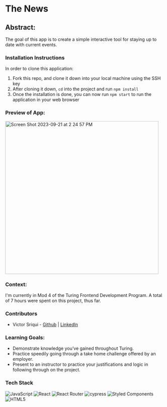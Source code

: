 # The News

## Abstract: 
The goal of this app is to create a simple interactive tool for staying up to date with current events.

### Installation Instructions
In order to clone this application:
1. Fork this repo, and clone it down into your local machine using the SSH key
2. After cloning it down, `cd` into the project and run `npm install`
3. Once the installation is done, you can now run `npm start` to run the application in your web browser

### Preview of App:

<img width="487" alt="Screen Shot 2023-09-21 at 2 24 57 PM" src="https://github.com/vsriqui/news-thchallenge/assets/123952182/7a983d8b-f7e5-4944-a907-c108df22e398">

### Context:
I'm currently in Mod 4 of the Turing Frontend Development Program. A total of 7 hours were spent on this project, thus far.

### Contributors

- Victor Sriqui - [Github](https://github.com/vsriqui) | [LinkedIn](https://www.linkedin.com/in/victor-sriqui/)

### Learning Goals:
- Demonstrate knowledge you’ve gained throughout Turing.
- Practice speedily going through a take home challenge offered by an employer.
- Present to an instructor to practice your justifications and logic in following through on the project.


### Tech Stack

![JavaScript](https://img.shields.io/badge/javascript-%23323330.svg?style=for-the-badge&logo=javascript&logoColor=%23F7DF1E)
![React](https://img.shields.io/badge/react-%2320232a.svg?style=for-the-badge&logo=react&logoColor=%2361DAFB)
![React Router](https://img.shields.io/badge/React_Router-CA4245?style=for-the-badge&logo=react-router&logoColor=white)
![cypress](https://img.shields.io/badge/-cypress-%23E5E5E5?style=for-the-badge&logo=cypress&logoColor=058a5e)
![Styled Components](https://img.shields.io/badge/styled--components-DB7093?style=for-the-badge&logo=styled-components&logoColor=white)
![HTML5](https://img.shields.io/badge/html5-%23E34F26.svg?style=for-the-badge&logo=html5&logoColor=white)

